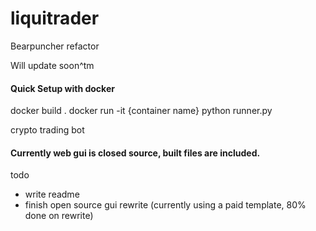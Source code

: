 # liquitrader
Bearpuncher refactor

Will update soon^tm

#### Quick Setup with docker
docker build .
docker run -it {container name}
python runner.py

crypto trading bot

#### Currently web gui is closed source, built files are included.

todo
 - write readme
 - finish open source gui rewrite (currently using a paid template, 80% done on rewrite)
